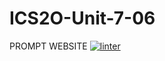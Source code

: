 # ICS2O-Unit-7-06
PROMPT WEBSITE
[![linter](https://github.com/andyreya/ICS2O-Unit-7-06/workflows/linter/badge.svg)](https://github.com/marketplace/actions/super-linter)

